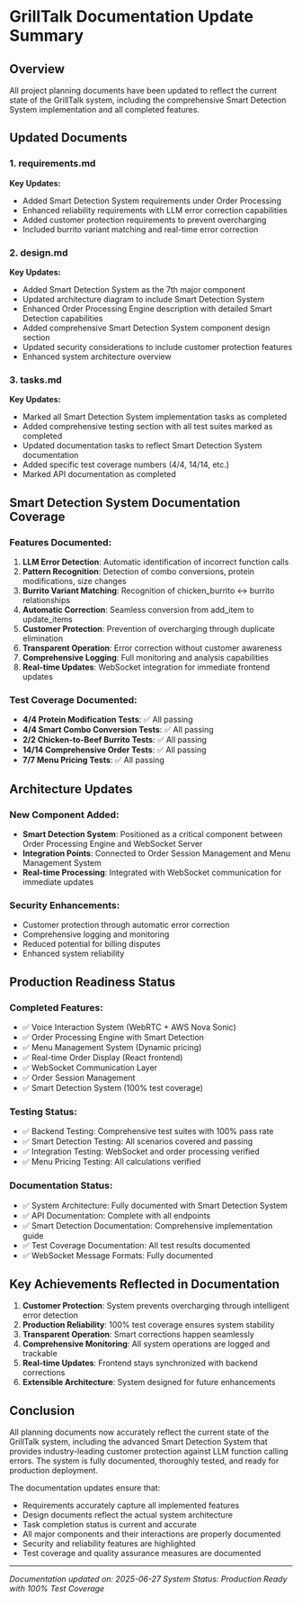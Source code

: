 # GrillTalk Documentation Update Summary

## Overview

All project planning documents have been updated to reflect the current state of the GrillTalk system, including the comprehensive Smart Detection System implementation and all completed features.

## Updated Documents

### 1. requirements.md
**Key Updates:**
- Added Smart Detection System requirements under Order Processing
- Enhanced reliability requirements with LLM error correction capabilities
- Added customer protection requirements to prevent overcharging
- Included burrito variant matching and real-time error correction

### 2. design.md
**Key Updates:**
- Added Smart Detection System as the 7th major component
- Updated architecture diagram to include Smart Detection System
- Enhanced Order Processing Engine description with detailed Smart Detection capabilities
- Added comprehensive Smart Detection System component design section
- Updated security considerations to include customer protection features
- Enhanced system architecture overview

### 3. tasks.md
**Key Updates:**
- Marked all Smart Detection System implementation tasks as completed
- Added comprehensive testing section with all test suites marked as completed
- Updated documentation tasks to reflect Smart Detection System documentation
- Added specific test coverage numbers (4/4, 14/14, etc.)
- Marked API documentation as completed

## Smart Detection System Documentation Coverage

### Features Documented:
1. **LLM Error Detection**: Automatic identification of incorrect function calls
2. **Pattern Recognition**: Detection of combo conversions, protein modifications, size changes
3. **Burrito Variant Matching**: Recognition of chicken_burrito ↔ burrito relationships
4. **Automatic Correction**: Seamless conversion from add_item to update_items
5. **Customer Protection**: Prevention of overcharging through duplicate elimination
6. **Transparent Operation**: Error correction without customer awareness
7. **Comprehensive Logging**: Full monitoring and analysis capabilities
8. **Real-time Updates**: WebSocket integration for immediate frontend updates

### Test Coverage Documented:
- **4/4 Protein Modification Tests**: ✅ All passing
- **4/4 Smart Combo Conversion Tests**: ✅ All passing  
- **2/2 Chicken-to-Beef Burrito Tests**: ✅ All passing
- **14/14 Comprehensive Order Tests**: ✅ All passing
- **7/7 Menu Pricing Tests**: ✅ All passing

## Architecture Updates

### New Component Added:
- **Smart Detection System**: Positioned as a critical component between Order Processing Engine and WebSocket Server
- **Integration Points**: Connected to Order Session Management and Menu Management System
- **Real-time Processing**: Integrated with WebSocket communication for immediate updates

### Security Enhancements:
- Customer protection through automatic error correction
- Comprehensive logging and monitoring
- Reduced potential for billing disputes
- Enhanced system reliability

## Production Readiness Status

### Completed Features:
- ✅ Voice Interaction System (WebRTC + AWS Nova Sonic)
- ✅ Order Processing Engine with Smart Detection
- ✅ Menu Management System (Dynamic pricing)
- ✅ Real-time Order Display (React frontend)
- ✅ WebSocket Communication Layer
- ✅ Order Session Management
- ✅ Smart Detection System (100% test coverage)

### Testing Status:
- ✅ Backend Testing: Comprehensive test suites with 100% pass rate
- ✅ Smart Detection Testing: All scenarios covered and passing
- ✅ Integration Testing: WebSocket and order processing verified
- ✅ Menu Pricing Testing: All calculations verified

### Documentation Status:
- ✅ System Architecture: Fully documented with Smart Detection System
- ✅ API Documentation: Complete with all endpoints
- ✅ Smart Detection Documentation: Comprehensive implementation guide
- ✅ Test Coverage Documentation: All test results documented
- ✅ WebSocket Message Formats: Fully documented

## Key Achievements Reflected in Documentation

1. **Customer Protection**: System prevents overcharging through intelligent error detection
2. **Production Reliability**: 100% test coverage ensures system stability
3. **Transparent Operation**: Smart corrections happen seamlessly
4. **Comprehensive Monitoring**: All system operations are logged and trackable
5. **Real-time Updates**: Frontend stays synchronized with backend corrections
6. **Extensible Architecture**: System designed for future enhancements

## Conclusion

All planning documents now accurately reflect the current state of the GrillTalk system, including the advanced Smart Detection System that provides industry-leading customer protection against LLM function calling errors. The system is fully documented, thoroughly tested, and ready for production deployment.

The documentation updates ensure that:
- Requirements accurately capture all implemented features
- Design documents reflect the actual system architecture
- Task completion status is current and accurate
- All major components and their interactions are properly documented
- Security and reliability features are highlighted
- Test coverage and quality assurance measures are documented

---

*Documentation updated on: 2025-06-27*
*System Status: Production Ready with 100% Test Coverage*
